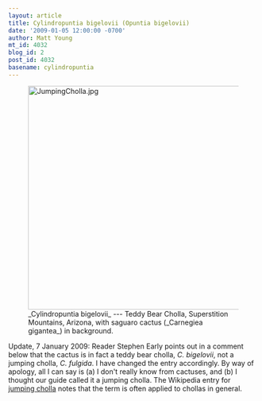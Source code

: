 ```yaml
---
layout: article
title: Cylindropuntia bigelovii (Opuntia bigelovii)
date: '2009-01-05 12:00:00 -0700'
author: Matt Young
mt_id: 4032
blog_id: 2
post_id: 4032
basename: cylindropuntia
---
```

<figure>
<a href="http://en.wikipedia.org/wiki/Teddy-bear_Cholla"><img src="http://pandasthumb.org/archives/2008/11/16/JumpingCholla.jpg" alt="JumpingCholla.jpg" width="600" height="450" /></a>
<figcaption markdown="span">_Cylindropuntia bigelovii_
--- Teddy Bear Cholla, Superstition Mountains, Arizona, with saguaro cactus (_Carnegiea gigantea_) in background.

</figcaption>
</figure>


Update, 7 January 2009: Reader Stephen Early points out in a comment below that the cactus is in fact a teddy bear cholla, _C. bigelovii_, not a jumping cholla, _C. fulgida_.  I have changed the entry accordingly. By way of apology, all I can say is (a) I don't really know from cactuses, and (b) I thought our guide called it a jumping cholla. The Wikipedia entry for [jumping cholla](http://en.wikipedia.org/wiki/Jumping_cholla) notes that the term is often applied to chollas in general.
